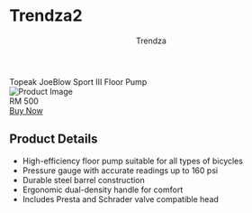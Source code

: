 # Trendza2
<body>
    <header>Trendza</header>
    <main>
        <div class="product-title">Topeak JoeBlow Sport III Floor Pump</div>
        <div class="product-image">
            <img src="https://i.postimg.cc/yNWq1MvF/product.jpg" alt="Product Image">
        </div>
        <div class="price">RM 500</div>
        <a href="#" class="buy-button">Buy Now</a>
        <div class="product-details">
            <h2>Product Details</h2>
            <ul>
                <li>High-efficiency floor pump suitable for all types of bicycles</li>
                <li>Pressure gauge with accurate readings up to 160 psi</li>
                <li>Durable steel barrel construction</li>
                <li>Ergonomic dual-density handle for comfort</li>
                <li>Includes Presta and Schrader valve compatible head</li>
            </ul>
        </div>
    </main>
</body>
</html>
